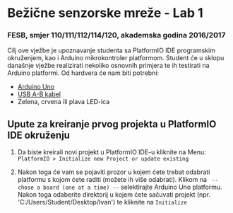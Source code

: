 # Bežične senzorske mreže - Lab 1

### FESB, smjer 110/111/112/114/120, akademska godina 2016/2017

Cilj ove vježbe je upoznavanje studenta sa PlatformIO IDE programskim okruženjem, kao i Arduino mikrokontroler platformom. Student će u sklopu današnje vježbe realizirati nekoliko osnovnih primjera te ih testirati na Arduino platformi. Od hardvera će nam biti potrebni:
- [Arduino Uno](https://www.adafruit.com/products/50)
- [USB A-B kabel](https://www.adafruit.com/products/62)
- Zelena, crvena ili plava LED-ica

## Upute za kreiranje prvog projekta u PlatformIO IDE okruženju

1. Da biste kreirali novi projekt u PlatformIO IDE-u kliknite na Menu: ``PlatformIO > Initialize new Project or update existing``

2. Nakon toga će vam se pojaviti prozor u kojem ćete trebat odabrati platformu s kojom ćete raditi (možete ih više odabrati). Klikom na `` -- chose a board (one at a time) --`` selektirajte Arduino Uno platformu. Nakon toga odaberite direktorij u kojem ćete sačuvati projekt (npr. 'C:/Users/Student/Desktop/Ivan') te kliknite na `Initialize`

